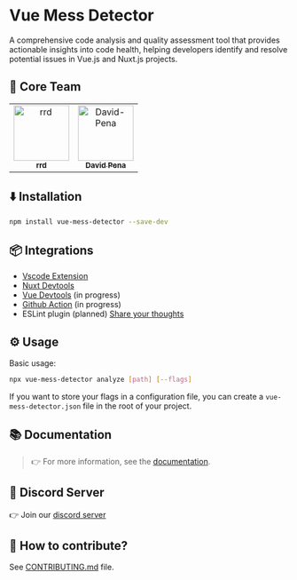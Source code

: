 # Vue Mess Detector

A comprehensive code analysis and quality assessment tool that provides actionable insights into code health, helping developers identify and resolve potential issues in Vue.js and Nuxt.js projects.

## 👥 Core Team

<table>
  <tr>
    <td align="center" style="border: none;">
      <a href="https://github.com/rrd108">
        <img src="https://github.com/rrd108.png?size=100" width="100px;" alt="rrd"/>
        <br />
        <sub><b>rrd</b></sub>
      </a>
    </td>
    <td align="center" style="border: none;">
      <a href="https://github.com/David-Pena">
        <img src="https://github.com/David-Pena.png?size=100" width="100px;" alt="David-Pena"/>
        <br />
        <sub><b>David Pena</b></sub>
      </a>
    </td>
  </tr>
</table>

## ⬇️ Installation

```bash
npm install vue-mess-detector --save-dev
```


## 📦 Integrations

- [Vscode Extension](https://marketplace.visualstudio.com/items?itemName=WebMania.vue-mess-detector)
- [Nuxt Devtools](https://github.com/rrd108/vue-mess-detector-nuxt-devtools)
- [Vue Devtools](https://github.com/rrd108/vue-mess-detector/issues/212) (in progress)
- [Github Action](https://github.com/brenoepics/vmd-action/issues/4) (in progress) 
- ESLint plugin (planned) [Share your thoughts](https://github.com/rrd108/vue-mess-detector/issues/331)

## ⚙️ Usage

Basic usage:

```bash
npx vue-mess-detector analyze [path] [--flags]
```

If you want to store your flags in a configuration file, you can create a `vue-mess-detector.json` file in the root of your project.

## 📚 Documentation

> 👉 For more information, see the [documentation](https://vue-mess-detector.webmania.cc/).

## 👥 Discord Server

👉 Join our [discord server](https://discord.gg/nXKwzk97jn)

## 🤝 How to contribute?

See [CONTRIBUTING.md](https://github.com/rrd108/vue-mess-detector/blob/main/CONTRIBUTING.md) file.
